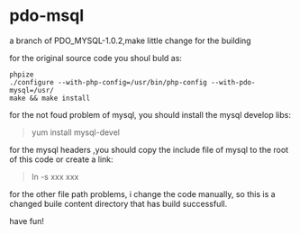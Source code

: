 # pdo-msql
a branch of PDO_MYSQL-1.0.2,make little change for the building

for the original source code you shoul buld as:
```
phpize
./configure --with-php-config=/usr/bin/php-config --with-pdo-mysql=/usr/
make && make install
```

for the not foud problem of mysql, you should install the mysql develop libs:
>yum install mysql-devel

for the mysql headers ,you should copy the include file of mysql to the root of this code or create a link:
>ln -s xxx xxx

for the other file path problems, i change the code manually, so this is a changed buile content directory that has build successfull.

have fun!
